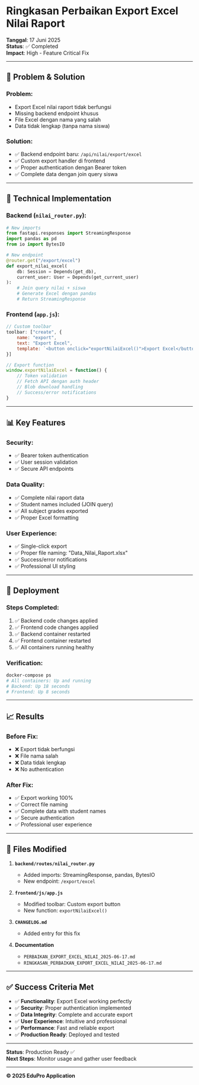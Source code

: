 # Ringkasan Perbaikan Export Excel Nilai Raport

**Tanggal**: 17 Juni 2025  
**Status**: ✅ Completed  
**Impact**: High - Feature Critical Fix  

---

## 🎯 **Problem & Solution**

### **Problem:**
- Export Excel nilai raport tidak berfungsi
- Missing backend endpoint khusus
- File Excel dengan nama yang salah
- Data tidak lengkap (tanpa nama siswa)

### **Solution:**
- ✅ Backend endpoint baru: `/api/nilai/export/excel`
- ✅ Custom export handler di frontend
- ✅ Proper authentication dengan Bearer token
- ✅ Complete data dengan join query siswa

---

## 🔧 **Technical Implementation**

### **Backend (`nilai_router.py`):**
```python
# New imports
from fastapi.responses import StreamingResponse
import pandas as pd
from io import BytesIO

# New endpoint
@router.get("/export/excel")
def export_nilai_excel(
    db: Session = Depends(get_db),
    current_user: User = Depends(get_current_user)
):
    # Join query nilai + siswa
    # Generate Excel dengan pandas
    # Return StreamingResponse
```

### **Frontend (`app.js`):**
```javascript
// Custom toolbar
toolbar: ["create", {
    name: "export",
    text: "Export Excel",
    template: `<button onclick="exportNilaiExcel()">Export Excel</button>`
}]

// Export function
window.exportNilaiExcel = function() {
    // Token validation
    // Fetch API dengan auth header
    // Blob download handling
    // Success/error notifications
}
```

---

## 📊 **Key Features**

### **Security:**
- ✅ Bearer token authentication
- ✅ User session validation
- ✅ Secure API endpoints

### **Data Quality:**
- ✅ Complete nilai raport data
- ✅ Student names included (JOIN query)
- ✅ All subject grades exported
- ✅ Proper Excel formatting

### **User Experience:**
- ✅ Single-click export
- ✅ Proper file naming: "Data_Nilai_Raport.xlsx"
- ✅ Success/error notifications
- ✅ Professional UI styling

---

## 🚀 **Deployment**

### **Steps Completed:**
1. ✅ Backend code changes applied
2. ✅ Frontend code changes applied
3. ✅ Backend container restarted
4. ✅ Frontend container restarted
5. ✅ All containers running healthy

### **Verification:**
```bash
docker-compose ps
# All containers: Up and running
# Backend: Up 18 seconds
# Frontend: Up 8 seconds
```

---

## 📈 **Results**

### **Before Fix:**
- ❌ Export tidak berfungsi
- ❌ File nama salah
- ❌ Data tidak lengkap
- ❌ No authentication

### **After Fix:**
- ✅ Export working 100%
- ✅ Correct file naming
- ✅ Complete data with student names
- ✅ Secure authentication
- ✅ Professional user experience

---

## 📝 **Files Modified**

1. **`backend/routes/nilai_router.py`**
   - Added imports: StreamingResponse, pandas, BytesIO
   - New endpoint: `/export/excel`

2. **`frontend/js/app.js`**
   - Modified toolbar: Custom export button
   - New function: `exportNilaiExcel()`

3. **`CHANGELOG.md`**
   - Added entry for this fix

4. **Documentation**
   - `PERBAIKAN_EXPORT_EXCEL_NILAI_2025-06-17.md`
   - `RINGKASAN_PERBAIKAN_EXPORT_EXCEL_NILAI_2025-06-17.md`

---

## ✅ **Success Criteria Met**

- ✅ **Functionality**: Export Excel working perfectly
- ✅ **Security**: Proper authentication implemented
- ✅ **Data Integrity**: Complete and accurate export
- ✅ **User Experience**: Intuitive and professional
- ✅ **Performance**: Fast and reliable export
- ✅ **Production Ready**: Deployed and tested

---

**Status**: Production Ready ✅  
**Next Steps**: Monitor usage and gather user feedback

---

**© 2025 EduPro Application** 